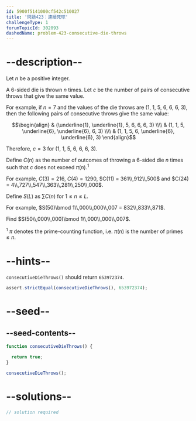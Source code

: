 ```yaml
---
id: 5900f5141000cf542c510027
title: '問題423：連續死球'
challengeType: 1
forumTopicId: 302093
dashedName: problem-423-consecutive-die-throws
---
```


# --description--

Let $n$ be a positive integer.

A 6-sided die is thrown $n$ times. Let $c$ be the number of pairs of consecutive throws that give the same value.

For example, if $n = 7$ and the values of the die throws are (1, 1, 5, 6, 6, 6, 3), then the following pairs of consecutive throws give the same value:

$$\begin{align}   & (\underline{1}, \underline{1}, 5, 6, 6, 6, 3) \\\\
  & (1, 1, 5, \underline{6}, \underline{6}, 6, 3) \\\\ & (1, 1, 5, 6, \underline{6}, \underline{6}, 3) \end{align}$$

Therefore, $c = 3$ for (1, 1, 5, 6, 6, 6, 3).

Define $C(n)$ as the number of outcomes of throwing a 6-sided die $n$ times such that $c$ does not exceed $π(n)$.<sup>1</sup>

For example, $C(3) = 216$, $C(4) = 1290$, $C(11) = 361\\,912\\,500$ and $C(24) = 4\\,727\\,547\\,363\\,281\\,250\\,000$.

Define $S(L)$ as $\sum C(n)$ for $1 ≤ n ≤ L$.

For example, $S(50)\bmod 1\\,000\\,000\\,007 = 832\\,833\\,871$.

Find $S(50\\,000\\,000)\bmod 1\\,000\\,000\\,007$.

<sup>1</sup> $π$ denotes the prime-counting function, i.e. $π(n)$ is the number of primes $≤ n$.

# --hints--

`consecutiveDieThrows()` should return `653972374`.

```js
assert.strictEqual(consecutiveDieThrows(), 653972374);
```

# --seed--

## --seed-contents--

```js
function consecutiveDieThrows() {

  return true;
}

consecutiveDieThrows();
```

# --solutions--

```js
// solution required
```
